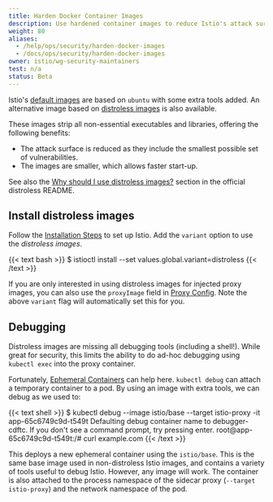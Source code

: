 ```yaml
---
title: Harden Docker Container Images
description: Use hardened container images to reduce Istio's attack surface.
weight: 80
aliases:
  - /help/ops/security/harden-docker-images
  - /docs/ops/security/harden-docker-images
owner: istio/wg-security-maintainers
test: n/a
status: Beta
---
```


Istio's [default images](https://hub.docker.com/r/istio/base) are based on `ubuntu` with some extra tools added.
An alternative image based on [distroless images](https://github.com/GoogleContainerTools/distroless) is also available.

These images strip all non-essential executables and libraries, offering the following benefits:

- The attack surface is reduced as they include the smallest possible set of vulnerabilities.
- The images are smaller, which allows faster start-up.

See also the [Why should I use distroless images?](https://github.com/GoogleContainerTools/distroless#why-should-i-use-distroless-images) section in the official distroless README.

## Install distroless images

Follow the [Installation Steps](/docs/setup/install/istioctl/) to set up Istio.
Add the `variant` option to use the *distroless images*.

{{< text bash >}}
$ istioctl install --set values.global.variant=distroless
{{< /text >}}

If you are only interested in using distroless images for injected proxy images, you can also use the `proxyImage` field in [Proxy Config](/docs/reference/config/networking/proxy-config/#ProxyImage).
Note the above `variant` flag will automatically set this for you.

## Debugging

Distroless images are missing all debugging tools (including a shell!).
While great for security, this limits the ability to do ad-hoc debugging using `kubectl exec` into the proxy container.

Fortunately, [Ephemeral Containers](https://kubernetes.io/docs/concepts/workloads/pods/ephemeral-containers/) can help here.
`kubectl debug` can attach a temporary container to a pod.
By using an image with extra tools, we can debug as we used to:

{{< text shell >}}
$ kubectl debug --image istio/base --target istio-proxy -it app-65c6749c9d-t549t
Defaulting debug container name to debugger-cdftc.
If you don't see a command prompt, try pressing enter.
root@app-65c6749c9d-t549t:/# curl example.com
{{< /text >}}

This deploys a new ephemeral container using the `istio/base`.
This is the same base image used in non-distroless Istio images, and contains a variety of tools useful to debug Istio.
However, any image will work.
The container is also attached to the process namespace of the sidecar proxy (`--target istio-proxy`) and the network namespace of the pod.
